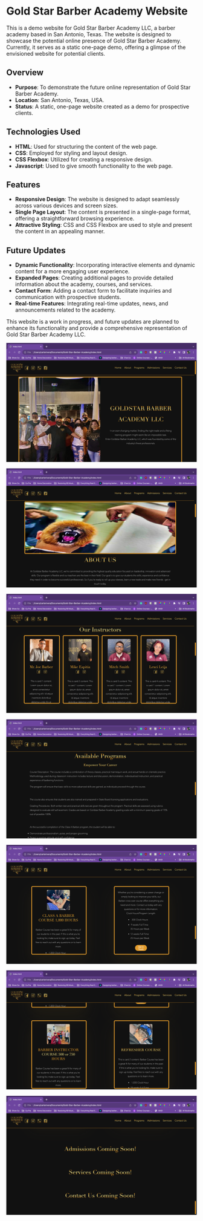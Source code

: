 # Gold Star Barber Academy Website

This is a demo website for Gold Star Barber Academy LLC, a barber academy based in San Antonio, Texas. The website is designed to showcase the potential online presence of Gold Star Barber Academy. Currently, it serves as a static one-page demo, offering a glimpse of the envisioned website for potential clients.

## Overview
- **Purpose**: To demonstrate the future online representation of Gold Star Barber Academy.
- **Location**: San Antonio, Texas, USA.
- **Status**: A static, one-page website created as a demo for prospective clients.

## Technologies Used
- **HTML**: Used for structuring the content of the web page.
- **CSS**: Employed for styling and layout design.
- **CSS Flexbox**: Utilized for creating a responsive design.
- **Javascript**: Used to give smooth functionality to the web page.

## Features
- **Responsive Design**: The website is designed to adapt seamlessly across various devices and screen sizes.
- **Single Page Layout**: The content is presented in a single-page format, offering a straightforward browsing experience.
- **Attractive Styling**: CSS and CSS Flexbox are used to style and present the content in an appealing manner.

## Future Updates
- **Dynamic Functionality**: Incorporating interactive elements and dynamic content for a more engaging user experience.
- **Expanded Pages**: Creating additional pages to provide detailed information about the academy, courses, and services.
- **Contact Form**: Adding a contact form to facilitate inquiries and communication with prospective students.
- **Real-time Features**: Integrating real-time updates, news, and announcements related to the academy.

This website is a work in progress, and future updates are planned to enhance its functionality and provide a comprehensive representation of Gold Star Barber Academy LLC.

![Homepage](screenshot/homepage.png)

![About](screenshot/about.png)

![Instructors](screenshot/instructors.png)

![Programs](screenshot/programs.png)

![Program-cards](screenshot/program-cards.png)

![Program-cards-one](screenshot/program-cards-one.png)

![coming-soon](screenshot/coming-soon.png)
